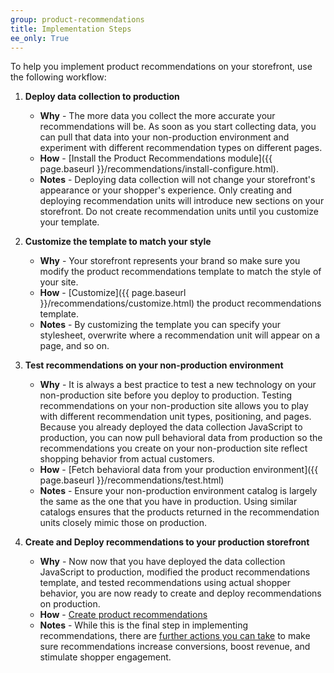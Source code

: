```yaml
---
group: product-recommendations
title: Implementation Steps
ee_only: True
---
```


To help you implement product recommendations on your storefront, use the following workflow:

1. **Deploy data collection to production**
   -  **Why** - The more data you collect the more accurate your recommendations will be. As soon as you start collecting data, you can pull that data into your non-production environment and experiment with different recommendation types on different pages.
   -  **How** - [Install the Product Recommendations module]({{ page.baseurl }}/recommendations/install-configure.html).
   -  **Notes** - Deploying data collection will not change your storefront's appearance or your shopper's experience. Only creating and deploying recommendation units will introduce new sections on your storefront. Do not create recommendation units until you customize your template.

1. **Customize the template to match your style**
   -  **Why** - Your storefront represents your brand so make sure you modify the product recommendations template to match the style of your site.
   -  **How** - [Customize]({{ page.baseurl }}/recommendations/customize.html) the product recommendations template.
   -  **Notes** - By customizing the template you can specify your stylesheet, overwrite where a recommendation unit will appear on a page, and so on.

1. **Test recommendations on your non-production environment**
   -  **Why** - It is always a best practice to test a new technology on your non-production site before you deploy to production. Testing recommendations on your non-production site allows you to play with different recommendation unit types, positioning, and pages. Because you already deployed the data collection JavaScript to production, you can now pull behavioral data from production so the recommendations you create on your non-production site reflect shopping behavior from actual customers.
   -  **How** - [Fetch behavioral data from your production environment]({{ page.baseurl }}/recommendations/test.html)
   -  **Notes** - Ensure your non-production environment catalog is largely the same as the one that you have in production. Using similar catalogs ensures that the products returned in the recommendation units closely mimic those on production.

1. **Create and Deploy recommendations to your production storefront**
   -  **Why** - Now now that you have deployed the data collection JavaScript to production, modified the product recommendations template, and tested recommendations using actual shopper behavior, you are now ready to create and deploy recommendations on production.
   -  **How** - [Create product recommendations](https://docs.magento.com/user-guide/marketing/create-new-rec.html)
   -  **Notes** - While this is the final step in implementing recommendations, there are [further actions you can take](https://docs.magento.com/user-guide/marketing/recommendation-best-practices.html) to make sure recommendations increase conversions, boost revenue, and stimulate shopper engagement.
